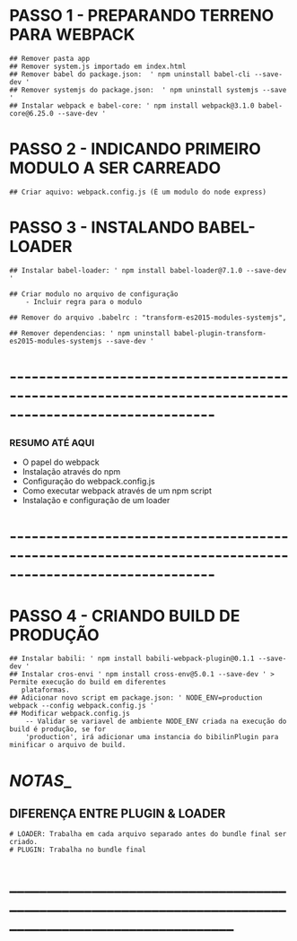 # PASSO 1 - PREPARANDO TERRENO PARA WEBPACK

    ## Remover pasta app
    ## Remover system.js importado em index.html
    ## Remover babel do package.json:  ' npm uninstall babel-cli --save-dev '
    ## Remover systemjs do package.json:  ' npm uninstall systemjs --save '
    ## Instalar webpack e babel-core: ' npm install webpack@3.1.0 babel-core@6.25.0 --save-dev '

# PASSO 2 - INDICANDO PRIMEIRO MODULO A SER CARREADO
    ## Criar aquivo: webpack.config.js (É um modulo do node express)

# PASSO 3 - INSTALANDO BABEL-LOADER
    ## Instalar babel-loader: ' npm install babel-loader@7.1.0 --save-dev '

    ## Criar modulo no arquivo de configuração 
        - Incluir regra para o modulo

    ## Remover do arquivo .babelrc : "transform-es2015-modules-systemjs",

    ## Remover dependencias: ' npm uninstall babel-plugin-transform-es2015-modules-systemjs --save-dev '

# -------------------------------------------------------------------------------------------------------- #
### RESUMO ATÉ AQUI ###
- O papel do webpack
- Instalação através do npm
- Configuração do webpack.config.js
- Como executar webpack através de um npm script
- Instalação e configuração de um loader
# -------------------------------------------------------------------------------------------------------- #

# PASSO 4 - CRIANDO BUILD DE PRODUÇÃO
    ## Instalar babili: ' npm install babili-webpack-plugin@0.1.1 --save-dev '
    ## Instalar cros-envi ' npm install cross-env@5.0.1 --save-dev ' > Permite execução do build em diferentes
       plataformas.
    ## Adicionar novo script em package.json: ' NODE_ENV=production webpack --config webpack.config.js '
    ## Modificar webpack.config.js
        -- Validar se variavel de ambiente NODE_ENV criada na execução do build é produção, se for 
        'production', irá adicionar uma instancia do bibilinPlugin para minificar o arquivo de build.


# _________________________________________________NOTAS__________________________________________________ #

## DIFERENÇA ENTRE PLUGIN & LOADER
    # LOADER: Trabalha em cada arquivo separado antes do bundle final ser criado.
    # PLUGIN: Trabalha no bundle final

# ________________________________________________________________________________________________________ #


    
